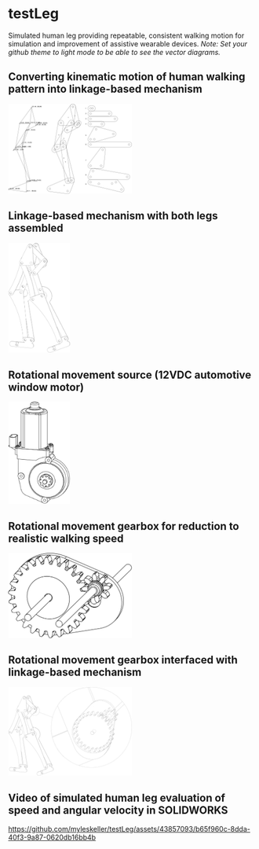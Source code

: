 # testLeg
Simulated human leg providing repeatable, consistent walking motion for simulation and improvement of assistive wearable devices.
_Note: Set your github theme to light mode to be able to see the vector diagrams._


## Converting kinematic motion of human walking pattern into linkage-based mechanism 
<img src="./leg1.svg" width="50%">

## Linkage-based mechanism with both legs assembled
<img src="./leg_A.svg" width="25%">

## Rotational movement source (12VDC automotive window motor)
<img src="./leg_B.svg" width="25%">

## Rotational movement gearbox for reduction to realistic walking speed
<img src="./leg_C.svg" width="50%">

## Rotational movement gearbox interfaced with linkage-based mechanism
<img src="./leg3.svg" width="50%">

## Video of simulated human leg evaluation of speed and angular velocity in SOLIDWORKS
https://github.com/myleskeller/testLeg/assets/43857093/b65f960c-8dda-40f3-9a87-0620db16bb4b
